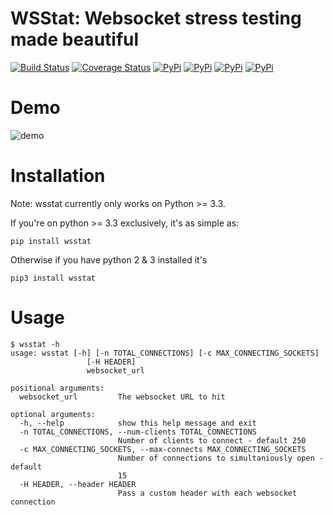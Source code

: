 # WSStat: Websocket stress testing made beautiful

[![Build Status](https://travis-ci.org/Fitblip/wsstat.svg?branch=master)](https://travis-ci.org/Fitblip/wsstat)
[![Coverage Status](https://coveralls.io/repos/github/Fitblip/wsstat/badge.svg?branch=master)](https://coveralls.io/github/Fitblip/wsstat?branch=master)
[![PyPi](https://img.shields.io/pypi/dm/wsstat.svg)](https://pypi.python.org/pypi/wsstat/)
[![PyPi](https://img.shields.io/pypi/v/wsstat.svg)](https://pypi.python.org/pypi/wsstat/)
[![PyPi](https://img.shields.io/pypi/l/wsstat.svg)](https://pypi.python.org/pypi/wsstat/)
[![PyPi](https://img.shields.io/pypi/pyversions/wsstat.svg)](https://pypi.python.org/pypi/wsstat/)


# Demo
![demo](https://cloud.githubusercontent.com/assets/1072598/19066857/48e13252-89d0-11e6-9ff3-ef2c69ae815e.gif)


# Installation
Note: wsstat currently only works on Python >= 3.3.

If you're on python >= 3.3 exclusively, it's as simple as:
```
pip install wsstat
```
Otherwise if you have python 2 & 3 installed it's
```
pip3 install wsstat
```

# Usage
```
$ wsstat -h
usage: wsstat [-h] [-n TOTAL_CONNECTIONS] [-c MAX_CONNECTING_SOCKETS]
                 [-H HEADER]
                 websocket_url

positional arguments:
  websocket_url         The websocket URL to hit

optional arguments:
  -h, --help            show this help message and exit
  -n TOTAL_CONNECTIONS, --num-clients TOTAL_CONNECTIONS
                        Number of clients to connect - default 250
  -c MAX_CONNECTING_SOCKETS, --max-connects MAX_CONNECTING_SOCKETS
                        Number of connections to simultaniously open - default
                        15
  -H HEADER, --header HEADER
                        Pass a custom header with each websocket connection
```
